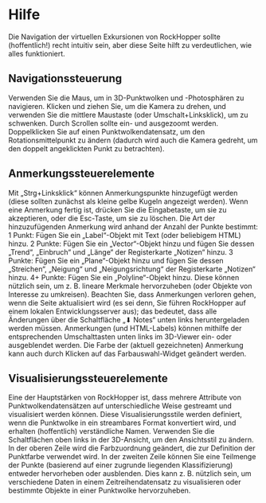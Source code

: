 
# Hilfe
Die Navigation der virtuellen Exkursionen von RockHopper sollte (hoffentlich!) recht intuitiv sein, aber diese Seite hilft zu verdeutlichen, wie alles funktioniert.
## Navigationssteuerung
Verwenden Sie die Maus, um in 3D-Punktwolken und -Photosphären zu navigieren. Klicken und ziehen Sie, um die Kamera zu drehen, und verwenden Sie die mittlere Maustaste (oder Umschalt+Linksklick), um zu schwenken. Durch Scrollen sollte ein- und ausgezoomt werden.
Doppelklicken Sie auf einen Punktwolkendatensatz, um den Rotationsmittelpunkt zu ändern (dadurch wird auch die Kamera gedreht, um den doppelt angeklickten Punkt zu betrachten). 
## Anmerkungssteuerelemente
Mit „Strg+Linksklick“ können Anmerkungspunkte hinzugefügt werden (diese sollten zunächst als kleine gelbe Kugeln angezeigt werden). Wenn eine Anmerkung fertig ist, drücken Sie die Eingabetaste, um sie zu akzeptieren, oder die Esc-Taste, um sie zu löschen. 
Die Art der hinzuzufügenden Anmerkung wird anhand der Anzahl der Punkte bestimmt:
1 Punkt: Fügen Sie ein „Label“-Objekt mit Text (oder beliebigem HTML) hinzu.
2 Punkte: Fügen Sie ein „Vector“-Objekt hinzu und fügen Sie dessen „Trend“, „Einbruch“ und „Länge“ der Registerkarte „Notizen“ hinzu.
3 Punkte: Fügen Sie ein „Plane“-Objekt hinzu und fügen Sie dessen „Streichen“, „Neigung“ und „Neigungsrichtung“ der Registerkarte „Notizen“ hinzu.
4+ Punkte: Fügen Sie ein „Polyline“-Objekt hinzu. Diese können nützlich sein, um z. B. lineare Merkmale hervorzuheben (oder Objekte von Interesse zu umkreisen).
Beachten Sie, dass Anmerkungen verloren gehen, wenn die Seite aktualisiert wird (es sei denn, Sie führen RockHopper auf einem lokalen Entwicklungsserver aus); das bedeutet, dass alle Änderungen über die Schaltfläche „⬇ Notes“ unten links heruntergeladen werden müssen.
Anmerkungen (und HTML-Labels) können mithilfe der entsprechenden Umschalttasten unten links im 3D-Viewer ein- oder ausgeblendet werden. Die Farbe der (aktuell gezeichneten) Anmerkung kann auch durch Klicken auf das Farbauswahl-Widget geändert werden.
## Visualisierungssteuerelemente
Eine der Hauptstärken von RockHopper ist, dass mehrere Attribute von Punktwolkendatensätzen auf unterschiedliche Weise gestreamt und visualisiert werden können. Diese Visualisierungsstile werden definiert, wenn die Punktwolke in ein streambares Format konvertiert wird, und erhalten (hoffentlich) verständliche Namen. 
Verwenden Sie die Schaltflächen oben links in der 3D-Ansicht, um den Ansichtsstil zu ändern. In der oberen Zeile wird die Farbzuordnung geändert, die zur Definition der Punktfarbe verwendet wird. In der zweiten Zeile können Sie eine Teilmenge der Punkte (basierend auf einer zugrunde liegenden Klassifizierung) entweder hervorheben oder ausblenden. Dies kann z. B. nützlich sein, um verschiedene Daten in einem Zeitreihendatensatz zu visualisieren oder bestimmte Objekte in einer Punktwolke hervorzuheben.
